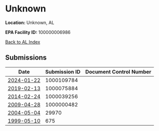 # Unknown

**Location:** Unknown, AL

**EPA Facility ID:** 100000006986

[Back to AL Index](../../index.md)

## Submissions

| Date | Submission ID | Document Control Number |
|------|--------------|-------------------------|
| [2024-01-22](submissions/1000109784.md) | 1000109784 |  |
| [2019-02-13](submissions/1000075884.md) | 1000075884 |  |
| [2014-02-24](submissions/1000039256.md) | 1000039256 |  |
| [2009-04-28](submissions/1000000482.md) | 1000000482 |  |
| [2004-05-04](submissions/29970.md) | 29970 |  |
| [1999-05-10](submissions/675.md) | 675 |  |
